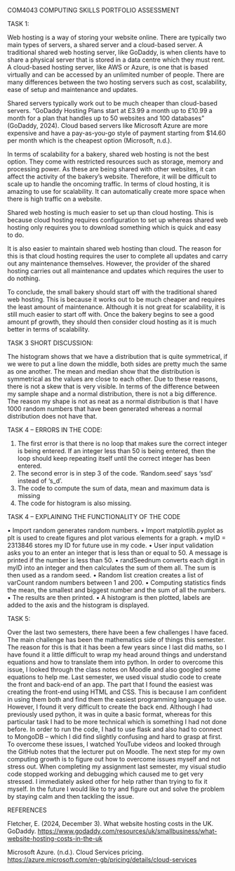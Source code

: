 COM4043 COMPUTING SKILLS PORTFOLIO ASSESSMENT

TASK 1:

Web hosting is a way of storing your website online. There are typically two main types of servers, a shared server and a cloud-based server. A traditional shared web hosting server, like GoDaddy, is when clients have to share a physical server that is stored in a data centre which they must rent. A cloud-based hosting server, like AWS or Azure, is one that is based virtually and can be accessed by an unlimited number of people. There are many differences between the two hosting servers such as cost, scalability, ease of setup and maintenance and updates. 

Shared servers typically work out to be much cheaper than cloud-based servers. “GoDaddy Hosting Plans start at £3.99 a month up to £10.99 a month for a plan that handles up to 50 websites and 100 databases” (GoDaddy, 2024). Cloud based servers like Microsoft Azure are more expensive and have a pay-as-you-go style of payment starting from $14.60 per month which is the cheapest option (Microsoft, n.d.).

In terms of scalability for a bakery, shared web hosting is not the best option. They come with restricted resources such as storage, memory and processing power. As these are being shared with other websites, it can affect the activity of the bakery’s website. Therefore, it will be difficult to scale up to handle the oncoming traffic. In terms of cloud hosting, it is amazing to use for scalability. It can automatically create more space when there is high traffic on a website. 

Shared web hosting is much easier to set up than cloud hosting. This is because cloud hosting requires configuration to set up whereas shared web hosting only requires you to download something which is quick and easy to do. 

It is also easier to maintain shared web hosting than cloud. The reason for this is that cloud hosting requires the user to complete all updates and carry out any maintenance themselves. However, the provider of the shared hosting carries out all maintenance and updates which requires the user to do nothing. 

To conclude, the small bakery should start off with the traditional shared web hosting. This is because it works out to be much cheaper and requires the least amount of maintenance. Although it is not great for scalability, it is still much easier to start off with. Once the bakery begins to see a good amount pf growth, they should then consider cloud hosting as it is much better in terms of scalability.


TASK 3 SHORT DISCUSSION:

The histogram shows that we have a distribution that is quite symmetrical, if we were to put a line down the middle, both sides are pretty much the same as one another. The mean and median show that the distribution is symmetrical as the values are close to each other. Due to these reasons, there is not a skew that is very visible. In terms of the difference between my sample shape and a normal distribution, there is not a big difference. The reason my shape is not as neat as a normal distribution is that I have 1000 random numbers that have been generated whereas a normal distribution does not have that.


TASK 4 – ERRORS IN THE CODE:

1.	The first error is that there is no loop that makes sure the correct integer is being entered. If an integer less than 50 is being entered, then the loop should keep repeating itself until the correct integer has been entered. 
2.	The second error is in step 3 of the code. ‘Random.seed’ says ‘ssd’ instead of ‘s_d’.
3.	The code to compute the sum of data, mean and maximum data is missing
4.	The code for histogram is also missing.

TASK 4 – EXPLAINING THE FUNCTIONALITY OF THE CODE

•	Import random generates random numbers.
•	Import matplotlib.pyplot as plt is used to create figures and plot various elements for a graph.
•	myID = 2313846 stores my ID for future use in my code.
•	User input validation asks you to an enter an integer that is less than or equal to 50. A message is printed if the number is less than 50.
•	randSeednum converts each digit in myID into an integer and then calculates the sum of them all. The sum is then used as a random seed.
•	Random list creation creates a list of varCount random numbers  between 1 and 200.
•	Computing statistics finds the mean, the smallest and biggest number and the sum of all the numbers.
•	The results are then printed.
•	A histogram is then plotted, labels are added to the axis and the histogram is displayed.


TASK 5:

Over the last two semesters, there have been a few challenges I have faced. The main challenge has been the mathematics side of things this semester. The reason for this is that it has been a few years since I last did maths, so I have found it a little difficult to wrap my head around things and understand equations and how to translate them into python. In order to overcome this issue, I looked through the class notes on Moodle and also googled some equations to help me.
Last semester, we used visual studio code to create the front and back-end of an app. The part that I found the easiest was creating the front-end using HTML and CSS. This is because I am confident in using them both and find them the easiest programming language to use. However, I found it very difficult to create the back end. Although I had previously used python, it was in quite a basic format, whereas for this particular task I had to be more technical which is something I had not done before. In order to run the code, I had to use flask and also had to connect to MongoDB – which I did find slightly confusing and hard to grasp at first. To overcome these issues, I watched YouTube videos and looked through the GitHub notes that the lecturer put on Moodle. 
The next step for my own computing growth is to figure out how to overcome issues myself and not stress out. When completing my assignment last semester, my visual studio code stopped working and debugging which caused me to get very stressed. I immediately asked other for help rather than trying to fix it myself. In the future I would like to try and figure out and solve the problem by staying calm and then tackling the issue.


REFERENCES

Fletcher, E. (2024, December 3). What website hosting costs in the UK. GoDaddy. https://www.godaddy.com/resources/uk/smallbusiness/what-website-hosting-costs-in-the-uk

Microsoft Azure. (n.d.). Cloud Services pricing. https://azure.microsoft.com/en-gb/pricing/details/cloud-services
